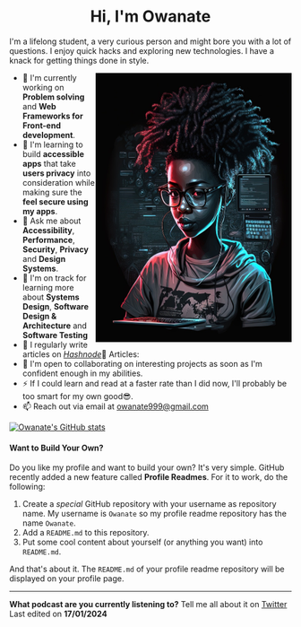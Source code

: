 <div align="center">
<h1 align="center">Hi, I'm Owanate </h1>
<p align="left">I'm a lifelong student, a very curious person and might bore you with a lot of questions. I enjoy quick hacks and exploring new technologies. I have a knack for getting things done in style.</p>
</div>


<img align="right" src="https://github.com/Owanate/Owanate/blob/master/illustration.jpg" alt="An illustration of a female developer" width=350px height=480px/>

* 🚀 I'm currently working on **Problem solving** and **Web Frameworks for Front-end development**.
* 🧠 I'm learning to build **accessible apps** that take **users privacy** into consideration while making sure the **feel secure using my apps**.
* 💬 Ask me about **Accessibility**, **Performance**, **Security**, **Privacy** and **Design Systems**.
* 🚀 I'm on track for learning more about **Systems Design**, **Software Design & Architecture** and **Software Testing**
* 📝 I regularly write articles on [*Hashnode*]()📰 Articles: 
* 🤝 I'm open to collaborating on interesting projects as soon as I'm confident enough in my abilities.
* ⚡ If I could learn and read at a faster rate than I did now, I'll probably be too smart for my own good😎. 
* 📫 Reach out via email at owanate999@gmail.com 


<a href="http://www.github.com/Owanate"><img src="https://github-readme-stats.vercel.app/api?username=Owanate&show_icons=true&hide=&count_private=true&title_color=0891b2&text_color=ffffff&icon_color=0891b2&bg_color=1c1917&hide_border=true&show_icons=true&PAT_1" alt="Owanate's GitHub stats" /></a>

#### Want to Build Your Own?

Do you like my profile and want to build your own? It's very simple. GitHub recently added a new feature called **Profile Readmes**. For it to work, do the following:

1. Create a *special* GitHub repository with your username as repository name. My username is `Owanate` so my profile readme repository has the name `Owanate`.
1. Add a `README.md` to this repository.
1. Put some cool content about yourself (or anything you want) into `README.md`.

And that's about it. The `README.md` of your profile readme repository will be displayed on your profile page. 

-----
**What podcast are you currently listening to?** Tell me all about it on [ Twitter ](https://x.com/radiantriddler?t=PlMTOIfKbrWSAE-lJob5pw&s=08)
Last edited on **17/01/2024**
